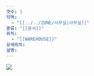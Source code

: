 ```yaml
---
갯수: 1
지역:
  - "[[../../ZONE/사무실|사무실]]"
종류: "[[문서]]"
위치:
  - "[[WAREHOUSE]]"
상세위치: 
설명:
---
```

![](http://192.168.50.22/devices/250308_IMG_0027.jpg)